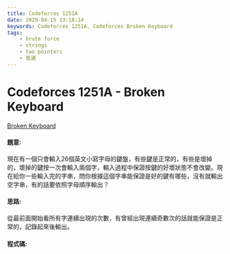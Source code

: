 ```yaml
---
title: Codeforces 1251A
date: 2020-04-15 13:18:14
keywords: Codeforces 1251A, Codeforces Broken Keyboard
tags:
    - brute force
    - strings
    - two pointers
    - 普通
---
```

# Codeforces 1251A - Broken Keyboard
[Broken Keyboard](https://codeforces.com/problemset/problem/1251/A)


#### 題意:
現在有一個只會輸入26個英文小寫字母的鍵盤，有些鍵是正常的，有些是壞掉的，壞掉的鍵按一次會輸入兩個字，輸入過程中保證按鍵的好壞狀態不會改變。現在給你一些輸入完的字串，問你根據這個字串能保證是好的鍵有哪些，沒有就輸出空字串，有的話要依照字母順序輸出？
<!-- more -->
#### 思路:
從最前面開始看所有字連續出現的次數，有曾經出現連續奇數次的話就能保證是正常的，記錄起來後輸出。

#### 程式碼:
<script src="https://gist.github.com/Daviswww/a3439ebfaa877a471d3723c30ef9d54b.js"></script>